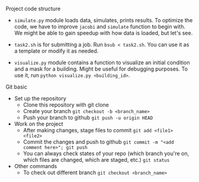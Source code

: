 Project code structure
- `simulate.py` module loads data, simulates, prints results. 
To optimize the code, we have to improve `jacobi` and `simulate` function to begin with.
We might be able to gain speedup with how data is loaded, but let's see.

- `task2.sh` is for submitting a job. Run `bsub < task2.sh`.
You can use it as a template or modify it as needed.

- `visualize.py` module contains a function to visualize
an initial condition and a mask for a building.
Might be useful for debugging purposes.
To use it, run `python visualize.py <building_id>`.


Git basic
- Set up the repository
    - Clone this repository with git clone
    - Create your branch
        `git checkout -b <branch_name>`
    - Push your branch to github
        `git push -u origin HEAD`
- Work on the project
    - After making changes, stage files to commit
        `git add <file1> <file2>`
    - Commit the changes and push to github
        `git commit -m "<add comment here>"; git push`
    - You can always check states of your repo (which branch you're on, which files are changed, which are staged, etc.)
        `git status`
- Other commands
    - To check out different branch
        `git checkout <branch_name>`

    

